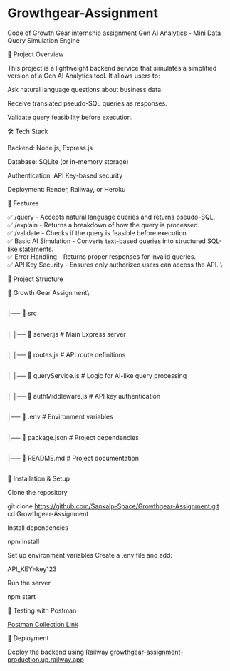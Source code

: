 # Growthgear-Assignment
Code of Growth Gear internship assignment 
Gen AI Analytics - Mini Data Query Simulation Engine

🚀 Project Overview

This project is a lightweight backend service that simulates a simplified version of a Gen AI Analytics tool. It allows users to:

Ask natural language questions about business data.

Receive translated pseudo-SQL queries as responses.

Validate query feasibility before execution.

🛠️ Tech Stack

Backend: Node.js, Express.js

Database: SQLite (or in-memory storage)

Authentication: API Key-based security

Deployment: Render, Railway, or Heroku

📌 Features

✅ /query - Accepts natural language queries and returns pseudo-SQL. \
✅ /explain - Returns a breakdown of how the query is processed. \
✅ /validate - Checks if the query is feasible before execution. \
✅ Basic AI Simulation - Converts text-based queries into structured SQL-like statements. \
✅ Error Handling - Returns proper responses for invalid queries. \
✅ API Key Security - Ensures only authorized users can access the API. \

📂 Project Structure

📁 Growth Gear Assignment\
##
│── 📁 src
##
│   │── 📄 server.js            # Main Express server
##
│   │── 📄 routes.js            # API route definitions
##
│   │── 📄 queryService.js      # Logic for AI-like query processing
##
│   │── 📄 authMiddleware.js    # API key authentication
##
│── 📄 .env                     # Environment variables
##
│── 📄 package.json             # Project dependencies
##
│── 📄 README.md                # Project documentation
##

🚀 Installation & Setup

Clone the repository

git clone https://github.com/Sankalp-Space/Growthgear-Assignment.git \
cd Growthgear-Assignment

Install dependencies

npm install

Set up environment variables
Create a .env file and add:

API_KEY=key123

Run the server

npm start




🧪 Testing with Postman

[Postman Collection Link](https://elements.getpostman.com/redirect?entityId=36163184-694e9726-cd1f-47c9-bc0e-9e6488ef7ce4&entityType=collection)

🚀 Deployment

Deploy the backend using Railway
[growthgear-assignment-production.up.railway.app ](growthgear-assignment-production.up.railway.app)